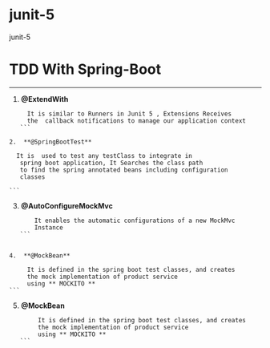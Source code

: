 # junit-5
junit-5 



# TDD With Spring-Boot
------------------------------------------------------

1.  **@ExtendWith**

 ```
      It is similar to Runners in Junit 5 , Extensions Receives
      the  callback notifications to manage our application context
    ```

2.  **@SpringBootTest**

 ```
      It is  used to test any testClass to integrate in
       spring boot application, It Searches the class path
       to find the spring annotated beans including configuration
       classes

    ```

3.  **@AutoConfigureMockMvc**

 ```
        It enables the automatic configurations of a new MockMvc
        Instance
    ```


4.  **@MockBean**

 ```
         It is defined in the spring boot test classes, and creates
         the mock implementation of product service
         using ** MOCKITO **
    ```

5.  **@MockBean**

 ```
         It is defined in the spring boot test classes, and creates
         the mock implementation of product service
         using ** MOCKITO **
    ```
